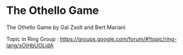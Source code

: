 The Othello Game
================

The Othello Game by Gal Zsolt and Bert Mariani

Topic in Ring Group : https://groups.google.com/forum/#!topic/ring-lang/xOjHbUOLjdA

